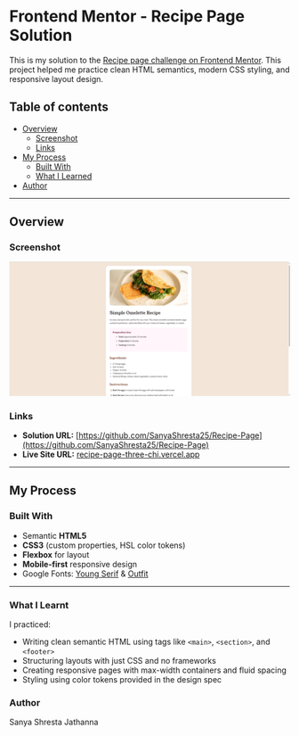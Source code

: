 # Frontend Mentor - Recipe Page Solution

This is my solution to the [Recipe page challenge on Frontend Mentor](https://www.frontendmentor.io/challenges/recipe-page-KiTsR8QQKm). This project helped me practice clean HTML semantics, modern CSS styling, and responsive layout design.

## Table of contents

- [Overview](#overview)
  - [Screenshot](#screenshot)
  - [Links](#links)
- [My Process](#my-process)
  - [Built With](#built-with)
  - [What I Learned](#what-i-learned)
- [Author](#author)

---

## Overview

### Screenshot

![Recipe Page Screenshot](./screenshot.png)

### Links

- **Solution URL:** [https://github.com/SanyaShresta25/Recipe-Page](https://github.com/SanyaShresta25/Recipe-Page)
- **Live Site URL:** [recipe-page-three-chi.vercel.app](recipe-page-three-chi.vercel.app)

---

## My Process

### Built With

- Semantic **HTML5**
- **CSS3** (custom properties, HSL color tokens)
- **Flexbox** for layout
- **Mobile-first** responsive design
- Google Fonts: [Young Serif](https://fonts.google.com/specimen/Young+Serif) & [Outfit](https://fonts.google.com/specimen/Outfit)

---

### What I Learnt

I practiced:

- Writing clean semantic HTML using tags like `<main>`, `<section>`, and `<footer>`
- Structuring layouts with just CSS and no frameworks
- Creating responsive pages with max-width containers and fluid spacing
- Styling using color tokens provided in the design spec

### Author
Sanya Shresta Jathanna
